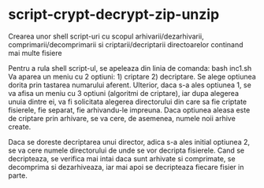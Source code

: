 # script-crypt-decrypt-zip-unzip
Crearea unor shell script-uri cu scopul arhivarii/dezarhivarii, comprimarii/decomprimarii si criptarii/decriptarii directoarelor continand mai multe fisiere

Pentru a rula shell script-ul, se apeleaza din linia de comanda:
  bash inc1.sh
Va aparea un meniu cu 2 optiuni: 1) criptare 2) decriptare. Se alege optiunea dorita prin tastarea numarului aferent.
Ulterior, daca s-a ales optiunea 1, se va afisa un meniu cu 3 optiuni (algoritmi de criptare), iar dupa alegerea unuia dintre ei, va fi solicitata alegerea directorului din care sa fie criptate fisierele, fie separat, fie arhivandu-le impreuna. Daca optiunea aleasa este de criptare prin arhivare, se va cere, de asemenea, numele noii arhive create.

Daca se doreste decriptarea unui director, adica s-a ales initial optiunea 2, se va cere numele directorului de unde se vor decripta fisierele. Cand se decripteaza, se verifica mai intai daca sunt arhivate si comprimate, se decomprima si dezarhiveaza, iar mai apoi se decripteaza fiecare fisier in parte.
